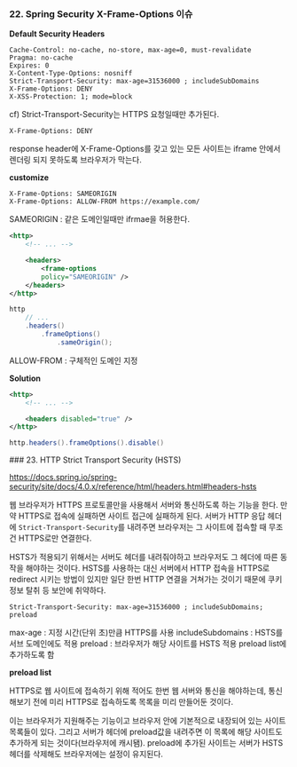 ### 22. Spring Security X-Frame-Options 이슈

**Default Security Headers**
```
Cache-Control: no-cache, no-store, max-age=0, must-revalidate
Pragma: no-cache
Expires: 0
X-Content-Type-Options: nosniff
Strict-Transport-Security: max-age=31536000 ; includeSubDomains
X-Frame-Options: DENY
X-XSS-Protection: 1; mode=block
```
cf) Strict-Transport-Security는 HTTPS 요청일때만 추가된다. 

```
X-Frame-Options: DENY
```
response header에 X-Frame-Options를 갖고 있는 모든 사이트는  iframe 안에서 렌더링 되지 못하도록 브라우저가 막는다.

**customize**
```
X-Frame-Options: SAMEORIGIN
X-Frame-Options: ALLOW-FROM https://example.com/
```
SAMEORIGIN : 같은 도메인일때만 ifrmae을 허용한다.
```xml
<http>
	<!-- ... -->

	<headers>
		<frame-options
		policy="SAMEORIGIN" />
	</headers>
</http>
```

```java
http
	// ...
	.headers()
		.frameOptions()
			.sameOrigin();
```
ALLOW-FROM : 구체적인 도메인 지정

**Solution**
```xml
<http>
	<!-- ... -->

	<headers disabled="true" />
</http>

```
```java
http.headers().frameOptions().disable()
```

### 23. HTTP Strict Transport Security (HSTS)

https://docs.spring.io/spring-security/site/docs/4.0.x/reference/html/headers.html#headers-hsts

웹 브라우저가 HTTPS 프로토콜만을 사용해서 서버와 통신하도록 하는 기능을 한다. 만약 HTTPS로 접속에 실패하면 사이트 접근에 실패하게 된다. 서버가 HTTP 응답 헤더에 `Strict-Transport-Security`를 내려주면 브라우저는 그 사이트에 접속할 때 무조건 HTTPS로만 연결한다.

HSTS가 적용되기 위해서는 서버도 헤더를 내려줘야하고 브라우저도 그 헤더에 따른 동작을 해야하는 것이다.
HSTS를 사용하는 대신 서버에서 HTTP 접속을 HTTPS로 redirect 시키는 방법이 있지만 일단 한번 HTTP 연결을 거쳐가는 것이기 때문에 쿠키 정보 탈취 등 보안에 취약하다.

```
Strict-Transport-Security: max-age=31536000 ; includeSubDomains; preload
```
max-age : 지정 시간(단위 초)만큼 HTTPS를 사용
includeSubdomains : HSTS를 서브 도메인에도 적용
preload : 브라우저가 해당 사이트를 HSTS 적용 preload list에 추가하도록 함

**preload list**

HTTPS로 웹 사이트에 접속하기 위해 적어도 한번 웹 서버와 통신을 해야하는데, 통신 해보기 전에 미리 HTTPS로 접속하도록 목록을 미리 만들어둔 것이다.

이는 브라우저가 지원해주는 기능이고 브라우저 안에 기본적으로 내장되어 있는 사이트 목록들이 있다. 그리고 서버가 헤더에 preload값을 내려주면 이 목록에 해당 사이트도 추가하게 되는 것이다(브라우저에 캐시됌). preload에 추가된 사이트는 서버가 HSTS헤더를 삭제해도 브라우저에는 설정이 유지된다.